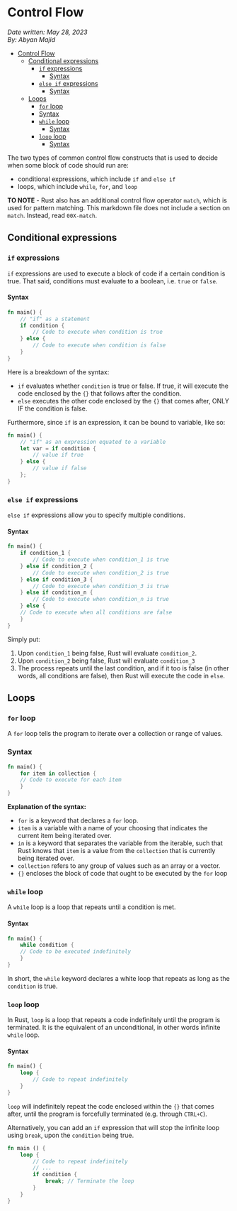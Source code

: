# Control Flow

*Date written: May 28, 2023* \
*By: Abyan Majid*

- [Control Flow](#control-flow)
  - [Conditional expressions](#conditional-expressions)
    - [`if` expressions](#if-expressions)
      - [Syntax](#syntax)
    - [`else if` expressions](#else-if-expressions)
      - [Syntax](#syntax-1)
  - [Loops](#loops)
    - [`for` loop](#for-loop)
    - [Syntax](#syntax-2)
    - [`while` loop](#while-loop)
      - [Syntax](#syntax-3)
    - [`loop` loop](#loop-loop)
      - [Syntax](#syntax-4)

The two types of common control flow constructs that is used to decide when some block of code should run are:
- conditional expressions, which include `if` and `else if`
- loops, which include `while`, `for`, and `loop`

**TO NOTE** - Rust also has an additional control flow operator `match`, which is used for pattern matching. This markdown file does not include a section on `match`. Instead, read `00X-match`.

## Conditional expressions

### `if` expressions
`if` expressions are used to execute a block of code if a certain condition is true. That said, conditions must evaluate to a boolean, i.e. `true` or `false`.
#### Syntax
```rust
fn main() {
    // "if" as a statement
    if condition {
        // Code to execute when condition is true
    } else {
        // Code to execute when condition is false
    }
}
```
Here is a breakdown of the syntax:
- `if` evaluates whether `condition` is true or false. If true, it will execute the code enclosed by the `{}` that follows after the condition.
- `else` executes the other code enclosed by the `{}` that comes after, ONLY IF the condition is false.

Furthermore, since `if` is an expression, it can be bound to variable, like so:
```rust
fn main() {
    // "if" as an expression equated to a variable
    let var = if condition {
        // value if true
    } else {
        // value if false
    };
}
```

### `else if` expressions
`else if` expressions allow you to specify multiple conditions.

#### Syntax
```rust
fn main() {
    if condition_1 {
        // Code to execute when condition_1 is true
    } else if condition_2 {
        // Code to execute when condition_2 is true
    } else if condition_3 {
        // Code to execute when condition_3 is true
    } else if condition_n {
        // Code to execute when condition_n is true
    } else {
    // Code to execute when all conditions are false
    }
}
```
Simply put:
1. Upon `condition_1` being false, Rust will evaluate `condition_2`.
2. Upon `condition_2` being false, Rust will evaluate `condition_3`
3. The process repeats until the last condition, and if it too is false (in other words, all conditions are false), then Rust will execute the code in `else`.

## Loops

### `for` loop
A `for` loop tells the program to iterate over a collection or range of values.

### Syntax
```rust
fn main() {
    for item in collection {
    // Code to execute for each item
    }
}
```
**Explanation of the syntax:**
- `for` is a keyword that declares a `for` loop.
- `item` is a variable with a name of your choosing that indicates the current item being iterated over.
- `in` is a keyword that separates the variable from the iterable, such that Rust knows that `item` is a value from the `collection` that is currently being iterated over.
- `collection` refers to any group of values such as an array or a vector.
- `{}` encloses the block of code that ought to be executed by the `for` loop

### `while` loop
A `while` loop is a loop that repeats until a condition is met.

#### Syntax
```rust
fn main() {
    while condition {
    // Code to be executed indefinitely
    }
}
```
In short, the `while` keyword declares a white loop that repeats as long as the `condition` is true.

### `loop` loop
In Rust, `loop` is a loop that repeats a code indefinitely until the program is terminated. It is the equivalent of an unconditional, in other words infinite `while` loop.

#### Syntax
```rust
fn main() {
    loop {
        // Code to repeat indefinitely
    }
}
```
`loop` will indefinitely repeat the code enclosed within the `{}` that comes after, until the program is forcefully terminated (e.g. through `CTRL+C`).

Alternatively, you can add an `if` expression that will stop the infinite loop using `break`, upon the `condition` being true.
```rust
fn main () {
    loop {
        // Code to repeat indefinitely
        // ...
        if condition {
            break; // Terminate the loop
        }
    }
}
```